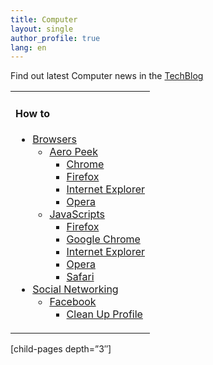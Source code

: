 ```yaml
---
title: Computer
layout: single
author_profile: true
lang: en
---
```

Find out latest Computer news in the [TechBlog](/en/blog/)

<table cellspacing="0">
  <tr>
    <td>
      <h4>
        How to
      </h4>
      <ul>
        <li>
          <a href="http://oldsite.omidfarhang.com/computer/how-to/browsers">Browsers</a> <ul>
            <li>
              <a href="http://oldsite.omidfarhang.com/computer/how-to/browsers/aero-peek">Aero Peek</a> <ul>
                <li>
                  <a href="http://oldsite.omidfarhang.com/computer/how-to/browsers/aero-peek/chrome">Chrome</a>
                </li>
                <li>
                  <a href="http://oldsite.omidfarhang.com/computer/how-to/browsers/aero-peek/firefox">Firefox</a>
                </li>
                <li>
                  <a href="http://oldsite.omidfarhang.com/computer/how-to/browsers/aero-peek/internet-explorer">Internet Explorer</a>
                </li>
                <li>
                  <a href="http://oldsite.omidfarhang.com/computer/how-to/browsers/aero-peek/opera">Opera</a>
                </li>
              </ul>
            </li>
            <li>
              <a href="http://oldsite.omidfarhang.com/computer/how-to/browsers/javascripts">JavaScripts</a> <ul>
                <li>
                  <a href="http://oldsite.omidfarhang.com/computer/how-to/browsers/javascripts/firefox">Firefox</a>
                </li>
                <li>
                  <a href="http://oldsite.omidfarhang.com/computer/how-to/browsers/javascripts/google-chrome">Google Chrome</a>
                </li>
                <li>
                  <a href="http://oldsite.omidfarhang.com/computer/how-to/browsers/javascripts/internet-explorer">Internet Explorer</a>
                </li>
                <li>
                  <a href="http://oldsite.omidfarhang.com/computer/how-to/browsers/javascripts/opera">Opera</a>
                </li>
                <li>
                  <a href="http://oldsite.omidfarhang.com/computer/how-to/browsers/javascripts/safari">Safari</a>
                </li>
              </ul>
            </li>
          </ul>
        </li>
        <li>
          <a href="http://oldsite.omidfarhang.com/computer/how-to/social-networking">Social Networking</a> <ul>
            <li>
              <a href="http://oldsite.omidfarhang.com/computer/how-to/social-networking/facebook">Facebook</a> <ul>
                <li>
                  <a href="http://oldsite.omidfarhang.com/computer/how-to/social-networking/facebook/clean-up-profile">Clean Up Profile</a>
                </li>
              </ul>
            </li>
          </ul>
        </li>
      </ul>
    </td>
  </tr>
</table>

[child-pages depth=”3&#8243;]